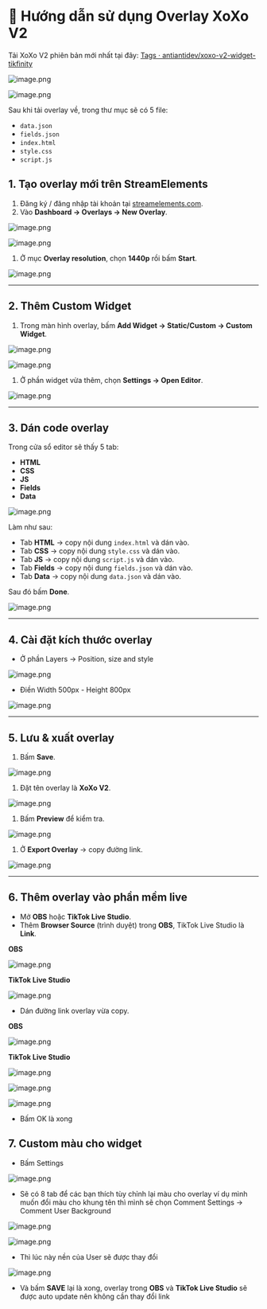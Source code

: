 # 📖 Hướng dẫn sử dụng Overlay XoXo V2

Tải XoXo V2 phiên bản mới nhất tại đây: [Tags · antiantidev/xoxo-v2-widget-tikfinity](https://github.com/antiantidev/xoxo-v2-widget-tikfinity/tags)

![image.png](https://chokernguyen.notion.site/image/attachment%3A42dab72a-3c96-4797-9c2e-cc8dcf2bdcaa%3Aimage.png?table=block&id=25da4302-065a-80de-9d16-e0d0ca66ef47&spaceId=9d0a4302-065a-8103-b24e-0003ba7cc8f2&width=1420&userId=&cache=v2)

![image.png](https://chokernguyen.notion.site/image/attachment%3A79bddd1e-6047-42df-9a54-1851d13daf26%3Aimage.png?table=block&id=25da4302-065a-8000-89b3-f594e4de5c11&spaceId=9d0a4302-065a-8103-b24e-0003ba7cc8f2&width=1420&userId=&cache=v2)

Sau khi tải overlay về, trong thư mục sẽ có 5 file:

- `data.json`
- `fields.json`
- `index.html`
- `style.css`
- `script.js`

## 1. Tạo overlay mới trên StreamElements

1. Đăng ký / đăng nhập tài khoản tại [streamelements.com](https://streamelements.com/).
2. Vào **Dashboard → Overlays → New Overlay**.

![image.png](https://chokernguyen.notion.site/image/attachment%3A8925ac62-65e7-49fe-800d-f4548f29f948%3Aimage.png?table=block&id=25da4302-065a-8061-b8eb-f40579d92f04&spaceId=9d0a4302-065a-8103-b24e-0003ba7cc8f2&width=1420&userId=&cache=v2)

![image.png](https://chokernguyen.notion.site/image/attachment%3Ad204ea70-4b0f-404f-8948-846e1827826e%3Aimage.png?table=block&id=25da4302-065a-8075-b12f-ea22faa893ee&spaceId=9d0a4302-065a-8103-b24e-0003ba7cc8f2&width=1420&userId=&cache=v2)

1. Ở mục **Overlay resolution**, chọn **1440p** rồi bấm **Start**.

![image.png](https://chokernguyen.notion.site/image/attachment%3Ab172434c-3a51-4f7c-ac0c-36b70b97d70b%3Aimage.png?table=block&id=25da4302-065a-80f7-8453-da330ae3a8b4&spaceId=9d0a4302-065a-8103-b24e-0003ba7cc8f2&width=1420&userId=&cache=v2)

---

## 2. Thêm Custom Widget

1. Trong màn hình overlay, bấm **Add Widget → Static/Custom → Custom Widget**.

![image.png](https://chokernguyen.notion.site/image/attachment%3A6e0c964b-56a1-4d17-a26e-eb6dbded980f%3Aimage.png?table=block&id=25da4302-065a-8067-affa-d260d87b971f&spaceId=9d0a4302-065a-8103-b24e-0003ba7cc8f2&width=1420&userId=&cache=v2)

![image.png](https://chokernguyen.notion.site/image/attachment%3Abed4e0c1-cd81-456e-af91-921c2584c0f4%3Aimage.png?table=block&id=25da4302-065a-8001-b0e6-e95e0f329d2c&spaceId=9d0a4302-065a-8103-b24e-0003ba7cc8f2&width=1420&userId=&cache=v2)

1. Ở phần widget vừa thêm, chọn **Settings → Open Editor**.

![image.png](https://chokernguyen.notion.site/image/attachment%3Ab39ae969-4f5e-424a-b6fd-47aebc29f2ba%3Aimage.png?table=block&id=25da4302-065a-8065-b90c-fd6b17d5bd0c&spaceId=9d0a4302-065a-8103-b24e-0003ba7cc8f2&width=1420&userId=&cache=v2)

---

## 3. Dán code overlay

Trong cửa sổ editor sẽ thấy 5 tab:

- **HTML**
- **CSS**
- **JS**
- **Fields**
- **Data**

![image.png](https://chokernguyen.notion.site/image/attachment%3Aebe146af-f218-403b-816c-7c3d4cb90dd0%3Aimage.png?table=block&id=25da4302-065a-80d2-8299-f7c461e35745&spaceId=9d0a4302-065a-8103-b24e-0003ba7cc8f2&width=1420&userId=&cache=v2)

Làm như sau:

- Tab **HTML** → copy nội dung `index.html` và dán vào.
- Tab **CSS** → copy nội dung `style.css` và dán vào.
- Tab **JS** → copy nội dung `script.js` và dán vào.
- Tab **Fields** → copy nội dung `fields.json` và dán vào.
- Tab **Data** → copy nội dung `data.json` và dán vào.

Sau đó bấm **Done**.

![image.png](https://chokernguyen.notion.site/image/attachment%3A8a170c64-3acc-4e7a-8a85-5714cfcb0bcc%3Aimage.png?table=block&id=25da4302-065a-807c-9955-e75297c7b12c&spaceId=9d0a4302-065a-8103-b24e-0003ba7cc8f2&width=1420&userId=&cache=v2)

---

## 4. Cài đặt kích thước overlay

- Ở phần Layers -> Position, size and style

![image.png](https://chokernguyen.notion.site/image/attachment%3A8ae02957-438a-49f1-990d-72ed4d4df357%3Aimage.png?table=block&id=25da4302-065a-8077-b65a-c7836f087841&spaceId=9d0a4302-065a-8103-b24e-0003ba7cc8f2&width=1420&userId=&cache=v2)

- Điền Width 500px - Height 800px

![image.png](https://chokernguyen.notion.site/image/attachment%3A8ccb3608-17d3-4642-b9cb-c805a7faf0fc%3Aimage.png?table=block&id=25da4302-065a-809d-b29a-e6840668ab07&spaceId=9d0a4302-065a-8103-b24e-0003ba7cc8f2&width=1420&userId=&cache=v2)

---

## 5. Lưu & xuất overlay

1. Bấm **Save**.

![image.png](https://chokernguyen.notion.site/image/attachment%3A4c0467b2-0ea0-42dc-968f-a3d9ea730aa0%3Aimage.png?table=block&id=25da4302-065a-8015-bba3-cdc8e27b9ea2&spaceId=9d0a4302-065a-8103-b24e-0003ba7cc8f2&width=1420&userId=&cache=v2)

1. Đặt tên overlay là **XoXo V2**.

![image.png](https://chokernguyen.notion.site/image/attachment%3Ac3707c01-f72e-4a56-a060-a37f841cf083%3Aimage.png?table=block&id=25da4302-065a-8017-bc1e-db5dfeafd491&spaceId=9d0a4302-065a-8103-b24e-0003ba7cc8f2&width=1420&userId=&cache=v2)

1. Bấm **Preview** để kiểm tra.

![image.png](https://chokernguyen.notion.site/image/attachment%3A6592ad82-7665-47f3-b1aa-6bc93a863fd0%3Aimage.png?table=block&id=25da4302-065a-8021-a02c-e4c244241003&spaceId=9d0a4302-065a-8103-b24e-0003ba7cc8f2&width=1420&userId=&cache=v2)

1. Ở **Export Overlay** → copy đường link.

![image.png](https://chokernguyen.notion.site/image/attachment%3Ac16e73b8-3915-4800-90d3-3e127c8c2c3d%3Aimage.png?table=block&id=25da4302-065a-8006-af25-e92cb2a40f4c&spaceId=9d0a4302-065a-8103-b24e-0003ba7cc8f2&width=1420&userId=&cache=v2)

---

## 6. Thêm overlay vào phần mềm live

- Mở **OBS** hoặc **TikTok Live Studio**.
- Thêm **Browser Source** (trình duyệt) trong **OBS**, TikTok Live Studio là **Link**.

**OBS**

![image.png](https://chokernguyen.notion.site/image/attachment%3A68bf0fa6-cbf2-49f7-a1d3-a77d7dd65293%3Aimage.png?table=block&id=25da4302-065a-805d-823b-c214fff4f9e9&spaceId=9d0a4302-065a-8103-b24e-0003ba7cc8f2&width=1420&userId=&cache=v2)

**TikTok Live Studio**

![image.png](https://chokernguyen.notion.site/image/attachment%3A82db5143-1f77-47d8-ba30-7a75848e0e08%3Aimage.png?table=block&id=25da4302-065a-8030-9bf9-cdf2f2791feb&spaceId=9d0a4302-065a-8103-b24e-0003ba7cc8f2&width=1420&userId=&cache=v2)

- Dán đường link overlay vừa copy.

**OBS**

![image.png](https://chokernguyen.notion.site/image/attachment%3Acb78e959-d917-4410-a078-809fb6e07de0%3Aimage.png?table=block&id=25da4302-065a-80f7-ac8a-f0dcc597d461&spaceId=9d0a4302-065a-8103-b24e-0003ba7cc8f2&width=1420&userId=&cache=v2)

**TikTok Live Studio**

![image.png](https://chokernguyen.notion.site/image/attachment%3Aa5cf6c56-4a45-4267-8de0-99136d29daef%3Aimage.png?table=block&id=25da4302-065a-801e-82ca-e993e95feaa3&spaceId=9d0a4302-065a-8103-b24e-0003ba7cc8f2&width=1420&userId=&cache=v2)

![image.png](https://chokernguyen.notion.site/image/attachment%3Aae789fb3-fc87-4e3b-8c9a-d88e81916ea2%3Aimage.png?table=block&id=25da4302-065a-8078-994a-c1cf4823ef97&spaceId=9d0a4302-065a-8103-b24e-0003ba7cc8f2&width=1420&userId=&cache=v2)

![image.png](https://chokernguyen.notion.site/image/attachment%3A324c34af-4dfb-41f1-97d6-3af4678cc827%3Aimage.png?table=block&id=25da4302-065a-8064-a940-d202606d988c&spaceId=9d0a4302-065a-8103-b24e-0003ba7cc8f2&width=1420&userId=&cache=v2)

- Bấm OK là xong

## 7. Custom màu cho widget

- Bấm Settings

![image.png](https://chokernguyen.notion.site/image/attachment%3A27f9bffb-a875-499d-897b-3725ab1e4ff4%3Aimage.png?table=block&id=25da4302-065a-8060-921e-ef373af9d285&spaceId=9d0a4302-065a-8103-b24e-0003ba7cc8f2&width=1420&userId=&cache=v2)

- Sẽ có 8 tab để các bạn thích tùy chỉnh lại màu cho overlay ví dụ mình muốn đổi màu cho khung tên thì mình sẽ chọn Comment Settings → Comment User Background

![image.png](https://chokernguyen.notion.site/image/attachment%3Adcc30420-6e37-4d34-93df-de2fe37adb44%3Aimage.png?table=block&id=25da4302-065a-805a-a215-ea933c352f8a&spaceId=9d0a4302-065a-8103-b24e-0003ba7cc8f2&width=1420&userId=&cache=v2)

![image.png](https://chokernguyen.notion.site/image/attachment%3A3c10040d-f283-49ba-9554-7e2f4bb7c4e6%3Aimage.png?table=block&id=25da4302-065a-8090-8921-da3d1f3926d6&spaceId=9d0a4302-065a-8103-b24e-0003ba7cc8f2&width=1420&userId=&cache=v2)

- Thì lúc này nền của User sẽ được thay đổi

![image.png](https://chokernguyen.notion.site/image/attachment%3Abd334ff4-2831-42f3-b516-db3fe9c19420%3Aimage.png?table=block&id=25da4302-065a-8008-beb6-c2237d1b57be&spaceId=9d0a4302-065a-8103-b24e-0003ba7cc8f2&width=1420&userId=&cache=v2)

- Và bấm **SAVE** lại là xong, overlay trong **OBS** và **TikTok Live Studio** sẽ được auto update nên không cần thay đổi link
